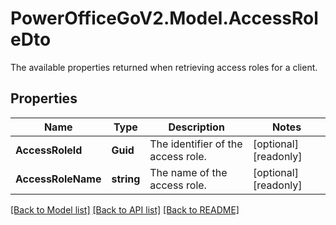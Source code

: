 # PowerOfficeGoV2.Model.AccessRoleDto
The available properties returned when retrieving access roles for a client.

## Properties

Name | Type | Description | Notes
------------ | ------------- | ------------- | -------------
**AccessRoleId** | **Guid** | The identifier of the access role. | [optional] [readonly] 
**AccessRoleName** | **string** | The name of the access role. | [optional] [readonly] 

[[Back to Model list]](../../README.md#documentation-for-models) [[Back to API list]](../../README.md#documentation-for-api-endpoints) [[Back to README]](../../README.md)

